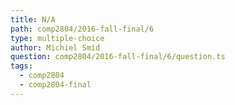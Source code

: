 ```yaml
---
title: N/A
path: comp2804/2016-fall-final/6
type: multiple-choice
author: Michiel Smid
question: comp2804/2016-fall-final/6/question.ts
tags:
  - comp2804
  - comp2804-final
---
```

